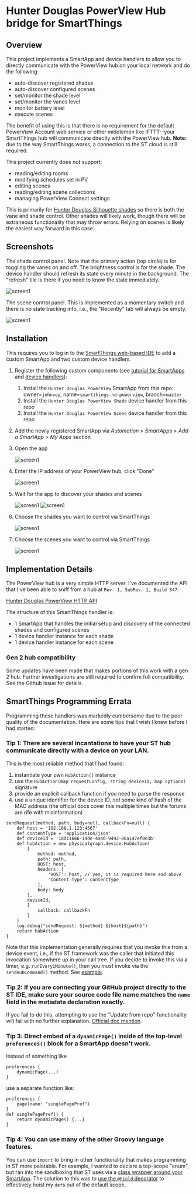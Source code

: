 # Hunter Douglas PowerView Hub bridge for SmartThings

## Overview

This project implements a SmartApp and device handlers to allow you to directly communicate with the PowerView hub on your local network and do the following:
* auto-discover registered shades
* auto-discover configured scenes
* set/monitor the shade level
* set/monitor the vanes level
* monitor battery level
* execute scenes

The benefit of using this is that there is no requirement for the default PowerView Account web service or other middlemen like IFTTT--your SmartThings hub will communicate directly with the PowerView hub. **Note:** due to the way SmartThings works, a connection to the ST cloud is still required.

This project currently does *not* support:
* reading/editing rooms
* modifying schedules set in PV
* editing scenes
* reading/editing scene collections
* managing PowerView Connect settings

This is primarily for [Hunter Douglas Silhouette shades](https://www.hunterdouglas.com/silhouette) so there is both the vane and shade control. Other shades will likely work, though there will be extraneous functionality that may throw errors. Relying on scenes is likely the easiest way forward in this case.

## Screenshots
The shade control panel. Note that the primary action (top circle) is for toggling the vanes on and off. The brightness control is for the shade. The device handler should refresh its state every minute in the background. The "refresh" tile is there if you need to know the state immediately.

![screen1](./assets/screen-08.png) 

The scene control panel. This is implemented as a momentary switch and there is no state tracking info, i.e., the "Recently" tab will always be empty.

![screen1](./assets/screen-09.png)

## Installation
This requires you to log in to the [SmartThings web-based IDE](https://graph.api.smartthings.com) to add a custom SmartApp and two custom device handlers.

1. Register the following custom components (see [tutorial for SmartApps](https://community.smartthings.com/t/faq-an-overview-of-using-custom-code-in-smartthings/16772) and [device handlers](https://www.thesmartesthouse.com/blogs/the-smartest-blog/how-to-install-a-custom-device-handler-in-smartthings)):
   1. Install the `Hunter Douglas PowerView` SmartApp from this repo: owner=`johnvey`, name=`smartthings-hd-powerview`, branch=`master`
   1. Install the `Hunter Douglas PowerView Shade` device handler from this repo
   1. Install the `Hunter Douglas PowerView Scene` device handler from this repo
1. Add the newly registered SmartApp via *Automation* > *SmartApps* > *Add a SmartApp* > *My Apps* section
1. Open the app

   ![screen1](./assets/screen-01.png)
1. Enter the IP address of your PowerView hub, click "Done"
  
   ![screen1](./assets/screen-03.png)
1. Wait for the app to discover your shades and scenes

   ![screen1](./assets/screen-04.png) ![screen1](./assets/screen-05.png)
1. Choose the shades you want to control via SmartThings

   ![screen1](./assets/screen-06.png)
1. Choose the scenes you want to control via SmartThings

   ![screen1](./assets/screen-07.png)

## Implementation Details

The PowerView hub is a very simple HTTP server. I've documented the API that I've been able to sniff from a hub at `Rev. 1, SubRev. 1, Build 847`:

[Hunter Douglas PowerView HTTP API](https://github.com/johnvey/smartthings-hd-powerview/blob/master/hunter_douglas_powerview_api.md)

The structure of this SmartThings handler is:
* 1 SmartApp that handles the initial setup and discovery of the connected shades and configured scenes
* 1 device handler instance for each shade
* 1 device handler instance for each scene

### Gen 2 hub compatibility

Some updates have been made that makes portions of this work with a gen 2 hub. Further investigations are still required to confirm full compatibility. See the Github issue for details.

## SmartThings Programming Errata

Programming these handlers was markedly cumbersome due to the poor quality of the documentation. Here are some tips that I wish I knew before I had started:

### **Tip 1:** There are several incantations to have your ST hub communicate directly with a device on your LAN.

This is the most reliable method that I had found:
1. instantiate your own `HubAction()` instance
1. use the `HubAction(map requestConfig, string deviceID, map options)` signature
1. provide an explicit callback function if you need to parse the response
1. use a unique identifier for the device ID, *not* some kind of hash of the MAC address (the official docs cover this multiple times but the forums are rife with misinformation)

```
sendRequest(method, path, body=null, callbackFn=null) {
    def host = '192.168.1.123:4567'
    def contentType = 'application/json'
    def deviceId = '18d11666-14de-4a46-9492-86a147ef0e3b'
    def hubAction = new physicalgraph.device.HubAction(
        [
            method: method,
            path: path,
            HOST: host,
            headers: [
                'HOST': host, // yes, it is required here and above
                'Content-Type': contentType
            ],
            body: body
        ],
        deviceId,
        [
            callback: callbackFn
        ]
    )
    log.debug("sendRequest: ${method} ${host}${path}")
    return hubAction
}
```
Note that this implementation generally requires that you invoke this from a device event, i.e., if the ST framework was the caller that initiated this invocation somewhere up in your call tree. If you decide to invoke this via a timer, e.g. `runEvery1Minute()`, then you *must* invoke via the `sendHubCommand()` method. See [example](https://github.com/johnvey/smartthings-hd-powerview/blob/master/devicetypes/johnvey/hunter-douglas-powerview-shade.src/hunter-douglas-powerview-shade.groovy#L309).

### **Tip 2:** If you are connecting your GitHub project directly to the ST IDE, make sure your source code file name matches the `name` field in the metadata declaration exactly.
If you fail to do this, attempting to use the "Update from repo" functionality will fail with no further explanation. [Official doc mention](http://docs.smartthings.com/en/latest/tools-and-ide/github-integration.html#step-5-configure-git-to-sync-fork-with-smartthings).

### **Tip 3:** Direct embed of a `dynamicPage()` inside of the top-level `preferences()` block for a SmartApp doesn't work.
Instead of something like
```
preferences {
    dynamicPage(...)
}
```
use a separate function like:
```
preferences {
    page(name: "singlePagePref")
}
def singlePagePref() {
    return dynamicPage() {...}
}
```

### **Tip 4:** You can use many of the other Groovy language features.
You can use `import` to bring in other functionality that makes programming in ST more palatable. For example, I wanted to declare a top-scope "enum", but ran into the sandboxing that ST uses via a [class wrapper around your SmartApp](http://docs.smartthings.com/en/latest/getting-started/groovy-for-smartthings.html#how-it-works). The solution to this was to [use the `@Field` decorator](https://stackoverflow.com/questions/6305910/how-do-i-create-and-access-the-global-variables-in-groovy) to effectively hoist my `def`s out of the default scope.